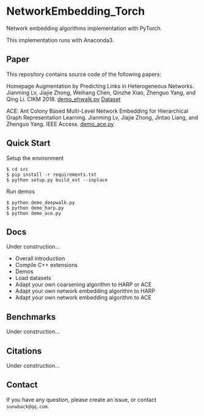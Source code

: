 # NetworkEmbedding_Torch

Network embedding algorithms implementation with PyTorch.

This implementation runs with Anaconda3.

## Paper

This repository contains source code of the following papers:

Homepage Augmentation by Predicting Links in Heterogeneous Networks. Jianming Lv, Jiajie Zhong, Weihang Chen, Qinzhe Xiao, Zhenguo Yang, and Qing Li. CIKM 2018. [demo_ehwalk.py](https://github.com/so-link/NetworkEmbedding_Torch/blob/master/src/demo_ehwalk.py) [Dataset](https://pan.baidu.com/s/1EFVu1aanox4rUc83iSnAjA)

ACE: Ant Colony Based Multi-Level Network Embedding for Hierarchical Graph Representation Learning. Jianming Lv, Jiajie Zhong, Jintao Liang, and Zhenguo Yang. IEEE Access. [demo_ace.py](https://github.com/so-link/NetworkEmbedding_Torch/blob/master/src/demo_ace.py)

## Quick Start

Setup the environment

```
$ cd src
$ pip install -r requirements.txt
$ python setup.py build_ext --inplace
```

Run demos

```
$ python demo_deepwalk.py
$ python demo_harp.py
$ python demo_ace.py
```

## Docs

Under construction...

- Overall introduction
- Compile C++ extensions
- Demos
- Load datasets
- Adapt your own coarsening algorithm to HARP or ACE
- Adapt your own network embedding algorithm to HARP
- Adapt your own network embedding algorithm to ACE

## Benchmarks

Under construction...

## Citations

Under construction...

## Contact

If you have any question, please create an issue, or contact `sunwback@qq.com`.
